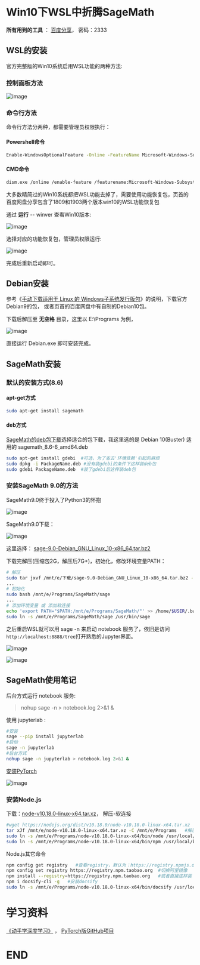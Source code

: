 # Win10下WSL中折腾SageMath

**所有用到的工具** ：
[百度分享](https://pan.baidu.com/s/1_WakgCRpOjahlw760igYNg)， 密码：2333

## WSL的安装

官方完整版的Win10系统启用WSL功能的两种方法:

### 控制面板方法

![image](images/启用WSL功能.png)

### 命令行方法

命令行方法分两种，都需要管理员权限执行：

#### Powershell命令

``` bash
Enable-WindowsOptionalFeature -Online -FeatureName Microsoft-Windows-Subsystem-Linux /all
```

#### CMD命令

``` bash
dism.exe /online /enable-feature /featurename:Microsoft-Windows-Subsystem-Linux /all /norestart
```

大多数精简过的Win10系统都把WSL功能去掉了，需要使用功能恢复包，页首的百度网盘分享包含了1809和1903两个版本win10的WSL功能恢复包

通过 **运行** -- winver 查看Win10版本:

![image](images/Win10版本.png)

选择对应的功能恢复包，管理员权限运行:

![image](images/WSL功能恢复包.png)

完成后重新启动即可。

## Debian安装

参考《[手动下载适用于 Linux 的 Windows子系统发行版包](https://docs.microsoft.com/zh-cn/windows/wsl/install-manual)》的说明，下载官方Debian9的包， 或者页首的百度网盘中有自制的Debian10包。

下载后解压至 **无空格** 目录，这里以 E:\\Programs 为例，

![image](images/Debian.png)

直接运行 Debian.exe 即可安装完成。

## SageMath安装

### 默认的安装方式(8.6)

#### apt-get方式

``` bash
sudo apt-get install sagemath
```

#### deb方式

[SageMath的deb包下载](https://pkgs.org/download/sagemath)选择适合的包下载，我这里选的是 Debian 10(Buster) 适用的
sagemath\_8.6-6\_amd64.deb

```bash
sudo apt-get install gdebi  #可选，为了省去'环境依赖'引起的麻烦
sudo dpkg -i PackageName.deb #没有装gdebi的条件下这样装deb包
sudo gdebi PackageName.deb  #装了gdebi后这样装deb包
```

### 安装SageMath 9.0的方法

SageMath9.0终于投入了Python3的怀抱

![image](images/SageMath9.0更新.png)

SageMath9.0下载：

![image](images/SageMath9.0下载.png)

这里选择：
[sage-9.0-Debian\_GNU\_Linux\_10-x86\_64.tar.bz2](https://mirrors.tuna.tsinghua.edu.cn/sagemath/linux/64bit/sage-9.0-Debian_GNU_Linux_10-x86_64.tar.bz2)

下载完解压(压缩包2G，解压后7G+)，初始化，修改环境变量PATH：

```bash
# 解压
sudo tar jxvf /mnt/e/下载/sage-9.0-Debian_GNU_Linux_10-x86_64.tar.bz2 -C /mnt/e/Programs 
...
# 初始化
sudo bash /mnt/e/Programs/SageMath/sage
...
# 添加环境变量 或 添加软连接
echo 'export PATH="$PATH:/mnt/e/Programs/SageMath/"' >> /home/$USER/.bashrc
sudo ln -s /mnt/e/Programs/SageMath/sage /usr/bin/sage
```

之后重启WSL就可以用 sage -n 来启动 notebook 服务了，依旧是访问`http://localhost:8888/tree`打开熟悉的Jupyter界面。

![image](images/notebook后台.png)

![image](images/jupyter.png)

## SageMath使用笔记

后台方式运行 notebook 服务:

> nohup sage -n \> notebook.log 2\>&1 &

使用 jupyterlab :
```bash
#安装
sage --pip install jupyterlab
#启动
sage -n jupyterlab
#后台方式
nohup sage -n jupyterlab > notebook.log 2>&1 &
```

[安装PyTorch](https://pytorch.org/)

![image](images/PyTorch.png)

### 安装Node.js

下载：[node-v10.18.0-linux-x64.tar.xz](https://nodejs.org/dist/v10.18.0/node-v10.18.0-linux-x64.tar.xz)，
解压-软连接

``` bash
#wget https://nodejs.org/dist/v10.18.0/node-v10.18.0-linux-x64.tar.xz   #下载
tar xJf /mnt/e/node-v10.18.0-linux-x64.tar.xz -C /mnt/e/Programs   #解压
sudo ln -s /mnt/e/Programs/node-v10.18.0-linux-x64/bin/node /usr/local/bin/node
sudo ln -s /mnt/e/Programs/node-v10.18.0-linux-x64/bin/npm /usr/local/bin/npm
```
Node.js其它命令
``` bash
npm config get registry   #查看registry，默认为：https://registry.npmjs.org/
npm config set registry https://registry.npm.taobao.org  #切换阿里镜像
npm install --registry=https://registry.npm.taobao.org   #或者直接这样装
npm i docsify-cli -g   #安装docsify
sudo ln -s /mnt/e/Programs/node-v10.18.0-linux-x64/bin/docsify /usr/local/bin/docsify
```

# 学习资料

[《动手学深度学习》](http://zh.d2l.ai/) ，
[PyTorch版GitHub项目](https://github.com/ShusenTang/Dive-into-DL-PyTorch)

# END
